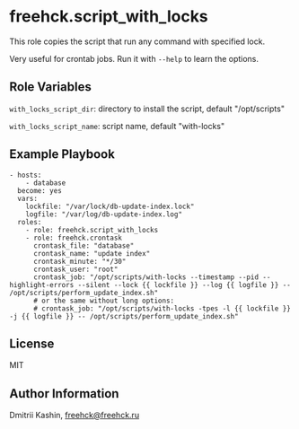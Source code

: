 freehck.script_with_locks
=========

This role copies the script that run any command with specified lock.

Very useful for crontab jobs. Run it with `--help` to learn the options.

Role Variables
--------------
`with_locks_script_dir`: directory to install the script, default "/opt/scripts"

`with_locks_script_name`: script name, default "with-locks"

Example Playbook
----------------

    - hosts:
        - database
      become: yes
	  vars:
	    lockfile: "/var/lock/db-update-index.lock"
        logfile: "/var/log/db-update-index.log"
      roles:
        - role: freehck.script_with_locks
        - role: freehck.crontask
          crontask_file: "database"
          crontask_name: "update index"
          crontask_minute: "*/30"
          crontask_user: "root"
          crontask_job: "/opt/scripts/with-locks --timestamp --pid --highlight-errors --silent --lock {{ lockfile }} --log {{ logfile }} -- /opt/scripts/perform_update_index.sh"
          # or the same without long options:
          # crontask_job: "/opt/scripts/with-locks -tpes -l {{ lockfile }} -j {{ logfile }} -- /opt/scripts/perform_update_index.sh"

License
-------
MIT

Author Information
------------------
Dmitrii Kashin, <freehck@freehck.ru>
